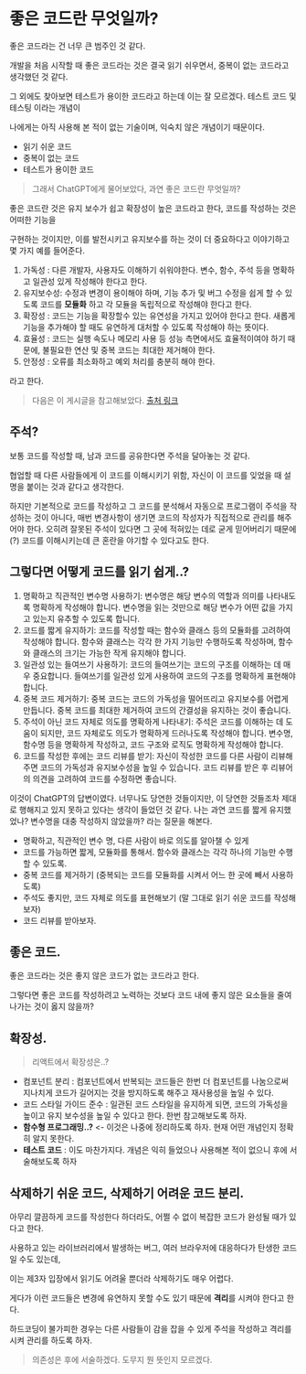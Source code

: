 # 좋은 코드란 무엇일까?



좋은 코드라는 건 너무 큰 범주인 것 같다.

개발을 처음 시작할 때 좋은 코드라는 것은 결국 읽기 쉬우면서, 중복이 없는 코드라고 생각했던 것 같다.

그 외에도 찾아보면 테스트가 용이한 코드라고 하는데 이는 잘 모르겠다. 테스트 코드 및 테스팅 이라는 개념이

나에게는 아직 사용해 본 적이 없는 기술이며, 익숙치 않은 개념이기 때문이다.



- 읽기 쉬운 코드
- 중복이 없는 코드
- 테스트가 용이한 코드



>  그래서 ChatGPT에게 물어보았다, 과연 좋은 코드란 무엇일까?



좋은 코드란 것은 유지 보수가 쉽고 확장성이 높은 코드라고 한다, 코드를 작성하는 것은 어떠한 기능을

구현하는 것이지만, 이를 발전시키고 유지보수를 하는 것이 더 중요하다고 이야기하고 몇 가지 예를 들어준다.



1. 가독성 : 다른 개발자, 사용자도 이해하기 쉬워야한다. 변수, 함수, 주석 등을 명확하고 일관성 있게 작성해야 한다고 한다.
2. 유지보수성: 수정과 변경이 용이해야 하며, 기능 추가 및 버그 수정을 쉽게 할 수 있도록 코드를 **모듈화** 하고 각 모듈을 독립적으로 작성해야 한다고 한다.
3. 확장성 : 코드는 기능을 확장할수 있는 유연성을 가지고 있어야 한다고 한다. 새롭게 기능을 추가해야 할 때도 유연하게 대처할 수 있도록 작성해야 하는 뜻이다.
4. 효율성 : 코드는 실행 속도나 메모리 사용 등 성능 측면에서도 효율적이여야 하기 때문에, 불필요한 연산 및 중복 코드는 최대한 제거해야 한다.
5. 안정성 : 오류를 최소화하고 예외 처리를 충분히 해야 한다.

라고 한다.



> 다음은 이 게시글을 참고해보았다. [출처 링크](https://jbee.io/etc/what-is-good-code/)



## 주석?

보통 코드를 작성할 때, 남과 코드를 공유한다면 주석을 달아놓는 것 같다. 

협업할 때 다른 사람들에게 이 코드를 이해시키기 위함, 자신이 이 코드를 잊었을 때 설명을 붙이는 것과 같다고 생각한다.

하지만 기본적으로 코드를 작성하고 그 코드를 분석해서 자동으로 프로그램이 주석을 작성하는 것이 아니다, 매번 변경사항이 생기면 코드의 작성자가 직접적으로 관리를 해주어야 한다. 오히려 잘못된 주석이 있다면 그 곳에 적혀있는 데로 굳게 믿어버리기 때문에(?) 코드를 이해시키는데 큰 혼란을 야기할 수 있다고도 한다.



## 그렇다면 어떻게 코드를 읽기 쉽게..?

1. 명확하고 직관적인 변수명 사용하기: 변수명은 해당 변수의 역할과 의미를 나타내도록 명확하게 작성해야 합니다. 변수명을 읽는 것만으로 해당 변수가 어떤 값을 가지고 있는지 유추할 수 있도록 합니다.
2. 코드를 짧게 유지하기: 코드를 작성할 때는 함수와 클래스 등의 모듈화를 고려하여 작성해야 합니다. 함수와 클래스는 각각 한 가지 기능만 수행하도록 작성하며, 함수와 클래스의 크기는 가능한 작게 유지해야 합니다.
3. 일관성 있는 들여쓰기 사용하기: 코드의 들여쓰기는 코드의 구조를 이해하는 데 매우 중요합니다. 들여쓰기를 일관성 있게 사용하여 코드의 구조를 명확하게 표현해야 합니다.
4. 중복 코드 제거하기: 중복 코드는 코드의 가독성을 떨어뜨리고 유지보수를 어렵게 만듭니다. 중복 코드를 최대한 제거하여 코드의 간결성을 유지하는 것이 좋습니다.
5. 주석이 아닌 코드 자체로 의도를 명확하게 나타내기: 주석은 코드를 이해하는 데 도움이 되지만, 코드 자체로도 의도가 명확하게 드러나도록 작성해야 합니다. 변수명, 함수명 등을 명확하게 작성하고, 코드 구조와 로직도 명확하게 작성해야 합니다.
6. 코드를 작성한 후에는 코드 리뷰를 받기: 자신이 작성한 코드를 다른 사람이 리뷰해주면 코드의 가독성과 유지보수성을 높일 수 있습니다. 코드 리뷰를 받은 후 리뷰어의 의견을 고려하여 코드를 수정하면 좋습니다.

이것이 ChatGPT의 답변이였다. 너무나도 당연한 것들이지만, 이 당연한 것들조차 제대로 행해지고 있지 못하고 있다는 생각이 들었던 것 같다. 나는 과연 코드를 짧게 유지했었나? 변수명을 대충 작성하지 않았을까? 라는 질문을 해본다.



- 명확하고, 직관적인 변수 명, 다른 사람이 바로 의도를 알아챌 수 있게
- 코드를 가능하면 짧게, 모듈화를 통해서. 함수와 클래스는 각각 하나의 기능만 수행할 수 있도록.
- 중복 코드를 제거하기 (중복되는 코드를 모듈화를 시켜서 어느 한 곳에 빼서 사용하도록)
- 주석도 좋지만, 코드 자체로 의도를 표현해보기 (말 그대로 읽기 쉬운 코드를 작성해보자)
- 코드 리뷰를 받아보자.



## 좋은 코드.

좋은 코드라는 것은 좋지 않은 코드가 없는 코드라고 한다.

그렇다면 좋은 코드를 작성하려고 노력하는 것보다 코드 내에 좋지 않은 요소들을 줄여나가는 것이 옳지 않을까?



## 확장성.

> 리액트에서 확장성은..?

- 컴포넌트 분리 : 컴포넌트에서 반복되는 코드들은 한번 더 컴포넌트를 나눔으로써 지나치게 코드가 길어지는 것을 방지하도록 해주고 재사용성을 높일 수 있다.
- 코드 스타일 가이드 준수 : 일관된 코드 스타일을 유지하게 되면, 코드의 가독성을 높이고 유지 보수성을 높일 수 있다고 한다. 한번 참고해보도록 하자.
- **함수형 프로그래밍..?** <- 이것은 나중에 정리하도록 하자. 현재 어떤 개념인지 정확히 알지 못한다.
- **테스트 코드** : 이도 마찬가지다. 개념은 익히 들었으나 사용해본 적이 없으니 후에 서술해보도록 하자



## 삭제하기 쉬운 코드, 삭제하기 어려운 코드 분리.

아무리 깔끔하게 코드를 작성한다 하더라도, 어쩔 수 없이 복잡한 코드가 완성될 때가 있다고 한다.

사용하고 있는 라이브러리에서 발생하는 버그, 여러 브라우저에 대응하다가 탄생한 코드일 수도 있는데,

이는 제3자 입장에서 읽기도 어려울 뿐더라 삭제하기도 매우 어렵다.



게다가 이런 코드들은 변경에 유연하지 못할 수도 있기 때문에 **격리**를 시켜야 한다고 한다.

하드코딩이 불가피한 경우는 다른 사람들이 감을 잡을 수 있게 주석을 작성하고 격리를 시켜 관리를 하도록 하자.



> 의존성은 후에 서술하겠다. 도무지 뭔 뜻인지 모르겠다.
















